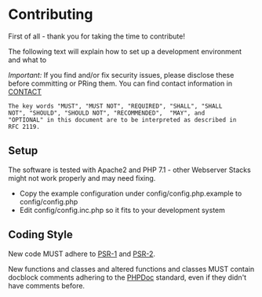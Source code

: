 # Contributing

First of all - thank you for taking the time to contribute!

The following text will explain how to set up a development environment and 
what to 

*Important:* If you find and/or fix security issues, please disclose these 
before committing or PRing them. You can find contact information in 
[CONTACT](CONTACT.md)

    The key words "MUST", "MUST NOT", "REQUIRED", "SHALL", "SHALL
    NOT", "SHOULD", "SHOULD NOT", "RECOMMENDED",  "MAY", and
    "OPTIONAL" in this document are to be interpreted as described in
    RFC 2119.

## Setup

The software is tested with Apache2 and PHP 7.1 - other Webserver Stacks might
not work properly and may need fixing.

  * Copy the example configuration under config/config.php.example to
    config/config.php
  * Edit config/config.inc.php so it fits to your development system

## Coding Style

New code MUST adhere to [PSR-1](http://www.php-fig.org/psr/psr-1/) and
[PSR-2](http://www.php-fig.org/psr/psr-2/).

New functions and classes and altered functions and classes MUST contain
docblock comments adhering to the
[PHPDoc](http://docs.phpdoc.org/references/phpdoc/index.html) standard, even if
they didn't have comments before.

